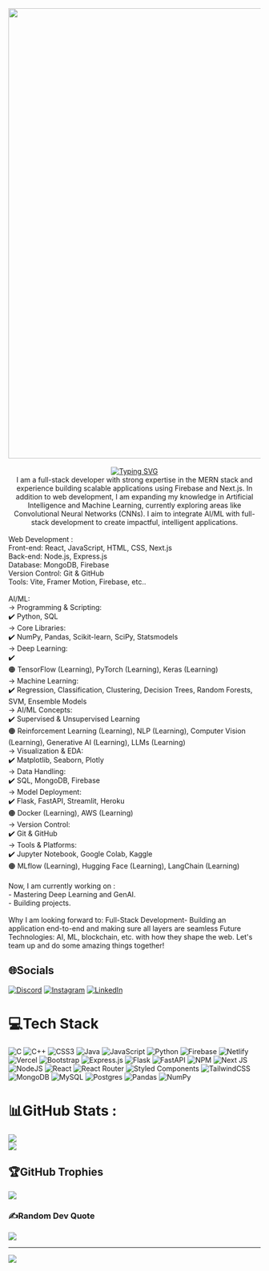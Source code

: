 <div align="center"><img src="https://user-images.githubusercontent.com/74038190/225813708-98b745f2-7d22-48cf-9150-083f1b00d6c9.gif" width="900" height="auto"></div>
<br>
<div align="center"><a href="https://git.io/typing-svg"><img src="https://readme-typing-svg.herokuapp.com?font=Fira+Code&weight=600&size=26&pause=1000&color=5FF727&background=FE67FF00&center=true&vCenter=true&width=600&lines=%F0%9F%91%8B+Hey+there!+I'm+Sanidhya+Vats+%F0%9F%92%BB;Full+Stack+Developer" alt="Typing SVG" /></a><br>
I am a full-stack developer with strong expertise in the MERN stack and experience building scalable applications using Firebase and Next.js. In addition to web development, I am expanding my knowledge in Artificial Intelligence and Machine Learning, currently exploring areas like Convolutional Neural Networks (CNNs). I aim to integrate AI/ML with full-stack development to create impactful, intelligent applications.
<br/>
<br/>
<div align="left"> 
Web Development :<br/>
Front-end: React, JavaScript, HTML, CSS, Next.js<br/>
Back-end: Node.js, Express.js<br/>
Database: MongoDB, Firebase<br/>
Version Control: Git & GitHub<br/>
Tools: Vite, Framer Motion, Firebase, etc..<br/>
</div>
<br/>
<div align="left"> 
<div align="left"> 
AI/ML:<br/>
-> Programming & Scripting:  <br/>
  ✔️ Python, SQL  <br/>
-> Core Libraries:  <br/>
  ✔️ NumPy, Pandas, Scikit-learn, SciPy, Statsmodels  <br/>
-> Deep Learning:  <br/>
  ✔️  <br/>
  🟠 TensorFlow (Learning), PyTorch (Learning), Keras (Learning)  <br/>
-> Machine Learning:  <br/>
  ✔️ Regression, Classification, Clustering, Decision Trees, Random Forests, SVM, Ensemble Models <br/> 
-> AI/ML Concepts:  <br/>
  ✔️ Supervised & Unsupervised Learning  <br/>
  🟠 Reinforcement Learning (Learning), NLP (Learning), Computer Vision (Learning), Generative AI (Learning), LLMs (Learning)  <br/>
-> Visualization & EDA:  <br/>
  ✔️ Matplotlib, Seaborn, Plotly  <br/>
-> Data Handling:  <br/>
  ✔️ SQL, MongoDB, Firebase  <br/>
-> Model Deployment:  <br/>
  ✔️ Flask, FastAPI, Streamlit, Heroku  <br/>
  🟠 Docker (Learning), AWS (Learning)  <br/>
-> Version Control:  <br/>
  ✔️ Git & GitHub  <br/>
-> Tools & Platforms:  <br/>
  ✔️ Jupyter Notebook, Google Colab, Kaggle  <br/>
  🟠 MLflow (Learning), Hugging Face (Learning), LangChain (Learning)  <br/>
</div>

    
<div align="left"><br/>
Now, I am currently working on :
<br/> - Mastering Deep Learning and GenAI. <br/> - Building projects.
<br/>
</div>
<br/>
Why I am looking forward to:
Full-Stack Development- Building an application end-to-end and making sure all layers are seamless
Future Technologies: AI, ML, blockchain, etc. with how they shape the web. 
Let's team up and do some amazing things together!

## 🌐Socials
[![Discord](https://img.shields.io/badge/Discord-%237289DA.svg?logo=discord&logoColor=white)](htttps://discord.gg/sanidhya_vats) [![Instagram](https://img.shields.io/badge/Instagram-%23E4405F.svg?logo=Instagram&logoColor=white)](https://instagram.com/_vats14321) [![LinkedIn](https://img.shields.io/badge/LinkedIn-%230077B5.svg?logo=linkedin&logoColor=white)](https://www.linkedin.com/in/sanidhya-vats-9344522b7/)

# 💻Tech Stack
![C](https://img.shields.io/badge/c-%2300599C.svg?style=flat&logo=c&logoColor=white) ![C++](https://img.shields.io/badge/c++-%2300599C.svg?style=flat&logo=c%2B%2B&logoColor=white) ![CSS3](https://img.shields.io/badge/css3-%231572B6.svg?style=flat&logo=css3&logoColor=white) ![Java](https://img.shields.io/badge/java-%23ED8B00.svg?style=flat&logo=java&logoColor=white) ![JavaScript](https://img.shields.io/badge/javascript-%23323330.svg?style=flat&logo=javascript&logoColor=%23F7DF1E) ![Python](https://img.shields.io/badge/python-3670A0?style=flat&logo=python&logoColor=ffdd54) ![Firebase](https://img.shields.io/badge/firebase-%23039BE5.svg?style=flat&logo=firebase) ![Netlify](https://img.shields.io/badge/netlify-%23000000.svg?style=flat&logo=netlify&logoColor=#00C7B7) ![Vercel](https://img.shields.io/badge/vercel-%23000000.svg?style=flat&logo=vercel&logoColor=white) ![Bootstrap](https://img.shields.io/badge/bootstrap-%23563D7C.svg?style=flat&logo=bootstrap&logoColor=white) ![Express.js](https://img.shields.io/badge/express.js-%23404d59.svg?style=flat&logo=express&logoColor=%2361DAFB) ![Flask](https://img.shields.io/badge/flask-%23000.svg?style=flat&logo=flask&logoColor=white) ![FastAPI](https://img.shields.io/badge/FastAPI-005571?style=flat&logo=fastapi) ![NPM](https://img.shields.io/badge/NPM-%23000000.svg?style=flat&logo=npm&logoColor=white) ![Next JS](https://img.shields.io/badge/Next-black?style=flat&logo=next.js&logoColor=white) ![NodeJS](https://img.shields.io/badge/node.js-6DA55F?style=flat&logo=node.js&logoColor=white) ![React](https://img.shields.io/badge/react-%2320232a.svg?style=flat&logo=react&logoColor=%2361DAFB) ![React Router](https://img.shields.io/badge/React_Router-CA4245?style=flat&logo=react-router&logoColor=white) ![Styled Components](https://img.shields.io/badge/styled--components-DB7093?style=flat&logo=styled-components&logoColor=white) ![TailwindCSS](https://img.shields.io/badge/tailwindcss-%2338B2AC.svg?style=flat&logo=tailwind-css&logoColor=white) ![MongoDB](https://img.shields.io/badge/MongoDB-%234ea94b.svg?style=flat&logo=mongodb&logoColor=white) ![MySQL](https://img.shields.io/badge/mysql-%2300f.svg?style=flat&logo=mysql&logoColor=white) ![Postgres](https://img.shields.io/badge/postgres-%23316192.svg?style=flat&logo=postgresql&logoColor=white) ![Pandas](https://img.shields.io/badge/pandas-%23150458.svg?style=flat&logo=pandas&logoColor=white) ![NumPy](https://img.shields.io/badge/numpy-%23013243.svg?style=flat&logo=numpy&logoColor=white)
# 📊GitHub Stats :
![](https://github-readme-stats.vercel.app/api?username=Sanidhya14321&theme=gotham&hide_border=false&include_all_commits=false&count_private=false)<br/>
![](https://github-readme-stats.vercel.app/api/top-langs/?username=Sanidhya14321&theme=gotham&hide_border=false&include_all_commits=false&count_private=false&layout=compact)<br/>

## 🏆GitHub Trophies
![](https://github-trophies.vercel.app/?username=Sanidhya14321&theme=onedark&no-frame=true&no-bg=false&margin-w=4)

### ✍️Random Dev Quote
![](https://quotes-github-readme.vercel.app/api?type=horizontal&theme=dark)

---
[![](https://visitcount.itsvg.in/api?id=Sanidhya14321&icon=0&color=0)](https://visitcount.itsvg.in)
